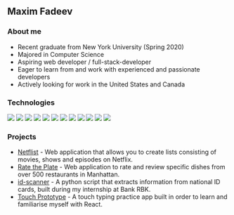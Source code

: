 ## Maxim Fadeev

### About me
- Recent graduate from New York University (Spring 2020)
- Majored in Computer Science
- Aspiring web developer / full-stack-developer
- Eager to learn from and work with experienced and passionate developers
- Actively looking for work in the United States and Canada

### Technologies
![](https://img.shields.io/badge/Python-informational?style=flat&logo=python&logoColor=white&color=brightgreen)
![](https://img.shields.io/badge/JavaScript-informational?style=flat&logo=javascript&logoColor=white&color=brightgreen)
![](https://img.shields.io/badge/Java-informational?style=flat&logo=java&logoColor=white&color=brightgreen)
![](https://img.shields.io/badge/HTML-informational?style=flat&logo=HTML5&logoColor=white&color=brightgreen)
![](https://img.shields.io/badge/CSS-informational?style=flat&logo=CSS3&logoColor=white&color=brightgreen)
![](https://img.shields.io/badge/Node.js-informational?style=flat&logo=node.js&logoColor=white&color=brightgreen)
![](https://img.shields.io/badge/React-informational?style=flat&logo=react&logoColor=white&color=brightgreen)
![](https://img.shields.io/badge/MongoDB-informational?style=flat&logo=MongoDB&logoColor=white&color=blue)
![](https://img.shields.io/badge/PostgreSQL-informational?style=flat&logo=PostgreSQL&logoColor=white&color=blue)
![](https://img.shields.io/badge/Git-informational?style=flat&logo=git&logoColor=white&color=blueviolet)
![](https://img.shields.io/badge/Sass-informational?style=flat&logo=sass&logoColor=white&color=blueviolet)
![](https://img.shields.io/badge/Heroku-informational?style=flat&logo=Heroku&logoColor=white&color=blueviolet)

### Projects
- [Netflist](https://github.com/maximfadeev/netflist) - Web application that allows you to create lists consisting of movies, shows and episodes on Netflix.
- [Rate the Plate](https://github.com/maximfadeev/fall-2019-restaurant-reviews) - Web application to rate and review specific dishes from over 500 restaurants in Manhattan.
- [id-scanner](https://github.com/maximfadeev/id-scanner) - A python script that extracts information from national ID cards, built during my internship at Bank RBK.
- [Touch Prototype](https://github.com/maximfadeev/touch-prototype) - A touch typing practice app built in order to learn and familiarise myself with React.


 
 
 
 







